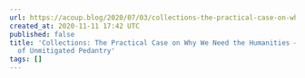 ```yaml
---
url: https://acoup.blog/2020/07/03/collections-the-practical-case-on-why-we-need-the-humanities/amp/?__twitter_impression=true
created_at: 2020-11-11 17:42 UTC
published: false
title: 'Collections: The Practical Case on Why We Need the Humanities – A Collection
  of Unmitigated Pedantry'
tags: []
---
```



